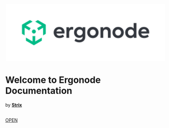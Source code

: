 <p align="center">
  <a href="https://ergonode.com" rel="noopener noreferrer">
    <img width="500" src="images/logo-dark.svg" alt="Ergonode logo">
  </a>
</p>

# Welcome to Ergonode Documentation
by [**Strix**](https:strix.net)

<br>[OPEN](introduction.md)